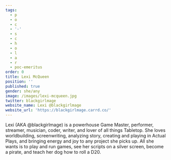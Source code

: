 ```yaml
---
tags:
  - p
  - o
  - c
  - '-'
  - s
  - c
  - h
  - o
  - l
  - a
  - r
  - poc-emeritus
order: 0
title: Lexi McQueen
position: ''
published: true
gender: she/any
image: /images/lexi-mcqueen.jpg
twitter: blackgirlmage
website_name: Lexi @blackgirlmage
website_url: 'https://blackgirlmage.carrd.co/'
---
```


Lexi (AKA @blackgirlmage) is a powerhouse Game Master, performer, streamer, musician, coder, writer, and lover of all things Tabletop. She loves worldbuilding, screenwriting, analyzing story, creating and playing in Actual Plays, and bringing energy and joy to any project she picks up. All she wants is to play and run games, see her scripts on a silver screen, become a pirate, and teach her dog how to roll a D20.
